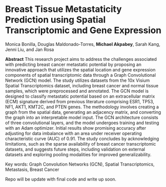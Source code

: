 # Breast Tissue Metastaticity Prediction using Spatial Transcriptomic and Gene Expression
Monica Bonilla, Douglas Maldonado-Torres, **Michael Akpabey**, Sarah Kang, Jenni Liu, and Jan Rosa

**Abstract**
This research project aims to address the challenges associated with predicting breast cancer metastatic potential
by proposing an innovative approach that utilizes the spatial location and gene expression components of spatial
transcriptomic data through a Graph Convolutional Network (GCN) model. The study utilizes datasets from the 10x
Visium Spatial Transcriptomics dataset, including breast cancer and normal tissue samples, which were preprocessed and
annotated. The GCN model is designed to classify metastatic potential based on an extracellular matrix (ECM) signature
derived from previous literature comprising ESR1, TP53, NF1, AKT1, KMT2C, and PTEN genes. The methodology
involves creating a graph from the spatial data, generating an adjacency matrix, and converting the graph into an
interpretable model input. The GCN architecture consists of three convolutional layers, and the model undergoes training
and testing with an Adam optimizer. Initial results show promising accuracy after adjusting for data imbalance with an
area under receiver operating characteristic curve (AUC) of 0.91. The study concludes by acknowledging limitations,
such as the sparse availability of breast cancer transcriptomic datasets, and suggests future steps, including validation on
external datasets and exploring pooling modalities for improved generalizability.

Key words: Graph Convolution Networks (GCN), Spatial Transcriptomics, Metastasis, Breast Cancer

Repo will be update with final code and write up soon.
